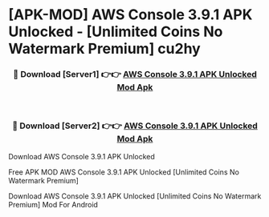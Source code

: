 # [APK-MOD] AWS Console 3.9.1 APK Unlocked - [Unlimited Coins No Watermark Premium] cu2hy



<div align="center">
<h3>🔴 Download [Server1] 👉👉 <a href="https://momento.my/?title=AWS_Console_3.9.1_APK_Unlocked">AWS Console 3.9.1 APK Unlocked Mod Apk</a></h3><br>

<h3>🔴 Download [Server2] 👉👉 <a href="https://momento.my/?title=AWS_Console_3.9.1_APK_Unlocked">AWS Console 3.9.1 APK Unlocked Mod Apk</a></h3>
</div>



Download AWS Console 3.9.1 APK Unlocked 

Free APK MOD AWS Console 3.9.1 APK Unlocked [Unlimited Coins No Watermark Premium]

Download AWS Console 3.9.1 APK Unlocked [Unlimited Coins No Watermark Premium] Mod For Android
